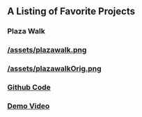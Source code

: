 
##  A Listing of Favorite Projects
### Plaza Walk
###  [/assets/plazawalk.png](https://www.youtube.com/watch?v=clG0zYToX9M)
###  [/assets/plazawalkOrig.png](https://www.youtube.com/watch?v=clG0zYToX9M)
###  [Github Code](https://github.com/flocela/PlazaWalkCCode)
###  [Demo Video](https://www.youtube.com/watch?v=clG0zYToX9M)


